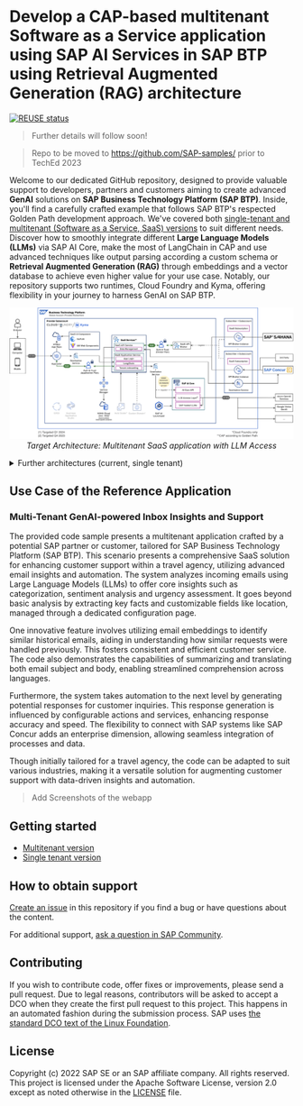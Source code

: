 # Develop a CAP-based multitenant Software as a Service application using SAP AI Services in SAP BTP using Retrieval Augmented Generation (RAG) architecture

[![REUSE status](https://api.reuse.software/badge/github.com/SAP-samples/btp-cap-multitenant-ai)](https://api.reuse.software/info/github.com/SAP-samples/btp-cap-multitenant-ai)

> Further details will follow soon!

> Repo to be moved to https://github.com/SAP-samples/ prior to TechEd 2023

Welcome to our dedicated GitHub repository, designed to provide valuable support to developers, partners and customers aiming to create advanced **GenAI** solutions on **SAP Business Technology Platform (SAP BTP)**. Inside, you'll find a carefully crafted example that follows SAP BTP's respected Golden Path development approach. We've covered both [single-tenant and multitenant (Software as a Service, SaaS) versions](#versions) to suit different needs. Discover how to smoothly integrate different **Large Language Models (LLMs)** via SAP AI Core, make the most of LangChain in CAP and use advanced techniques like output parsing according a custom schema or **Retrieval Augmented Generation (RAG)** through embeddings and a vector database to achieve even higher value for your use case. Notably, our repository supports two runtimes, Cloud Foundry and Kyma, offering flexibility in your journey to harness GenAI on SAP BTP.

<p align="center">
    <img src="./docs/architecture/multitenant-target.png" alt="Target Architecture Draft" />
    <em>Target Architecture: Multitenant SaaS application with LLM Access</em>
</p>

<details>
<summary>Further architectures (current, single tenant)</summary>
<p align="center">
    <img src="./docs/architecture/multitenant-current.png" alt="Target Architecture Draft" />
    <em>Multitenant SaaS application (current)</em>
</p>
<p align="center">
    <img src="https://github.tools.sap/btp-use-case-factory/btp-cap-singletenant-ai/blob/main/docs/architecture/singletenant-target.png" alt="Target Architecture Draft" />
    <em>Single tenant application (target)</em>
</p>
<p align="center">
    <img src="https://github.tools.sap/btp-use-case-factory/btp-cap-singletenant-ai/blob/main/docs/architecture/singletenant-current.png" alt="Target Architecture Draft" />
    <em>Single tenant application (current)</em>
</p>
</details>

## Use Case of the Reference Application

### Multi-Tenant GenAI-powered Inbox Insights and Support

The provided code sample presents a multitenant application crafted by a potential SAP partner or customer, tailored for SAP Business Technology Platform (SAP BTP). This scenario presents a comprehensive SaaS solution for enhancing customer support within a travel agency, utilizing advanced email insights and automation. The system analyzes incoming emails using Large Language Models (LLMs) to offer core insights such as categorization, sentiment analysis and urgency assessment. It goes beyond basic analysis by extracting key facts and customizable fields like location, managed through a dedicated configuration page.

One innovative feature involves utilizing email embeddings to identify similar historical emails, aiding in understanding how similar requests were handled previously. This fosters consistent and efficient customer service. The code also demonstrates the capabilities of summarizing and translating both email subject and body, enabling streamlined comprehension across languages.

Furthermore, the system takes automation to the next level by generating potential responses for customer inquiries. This response generation is influenced by configurable actions and services, enhancing response accuracy and speed. The flexibility to connect with SAP systems like SAP Concur adds an enterprise dimension, allowing seamless integration of processes and data.

Though initially tailored for a travel agency, the code can be adapted to suit various industries, making it a versatile solution for augmenting customer support with data-driven insights and automation.

> Add Screenshots of the webapp

## Getting started

- [Multitenant version](https://github.tools.sap/btp-use-case-factory/btp-cap-multitenant-ai)
- [Single tenant version](https://github.tools.sap/btp-use-case-factory/btp-cap-singletenant-ai)

## How to obtain support

[Create an issue](https://github.com/SAP-samples/btp-cap-multitenant-ai/issues) in this repository if you find a bug or have questions about the content.

For additional support, [ask a question in SAP Community](https://answers.sap.com/questions/ask.html).

## Contributing

If you wish to contribute code, offer fixes or improvements, please send a pull request. Due to legal reasons, contributors will be asked to accept a DCO when they create the first pull request to this project. This happens in an automated fashion during the submission process. SAP uses [the standard DCO text of the Linux Foundation](https://developercertificate.org/).

## License

Copyright (c) 2022 SAP SE or an SAP affiliate company. All rights reserved. This project is licensed under the Apache Software License, version 2.0 except as noted otherwise in the [LICENSE](LICENSE) file.
